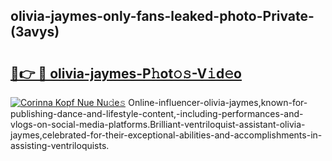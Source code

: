 ## olivia-jaymes-only-fans​-leaked-photo​-Private-(3avys)


# <h2><a href="https://mediaupload.pro?title=olivia-jaymes&ref=git">🔗👉 🔴 olivia-jaymes-P𝚑ot𝚘𝚜-V𝚒d𝚎o</a></h2>

[![Corinna Kopf Nue Nu𝚍e𝚜](https://i.imgur.com/0qMVB7G.gif)](https://mediaupload.pro?title=olivia-jaymes&ref=git)
Online-influencer-olivia-jaymes,known-for-publishing-dance-and-lifestyle-content,-including-performances-and-vlogs-on-social-media-platforms.Brilliant-ventriloquist-assistant-olivia-jaymes,celebrated-for-their-exceptional-abilities-and-accomplishments-in-assisting-ventriloquists.  